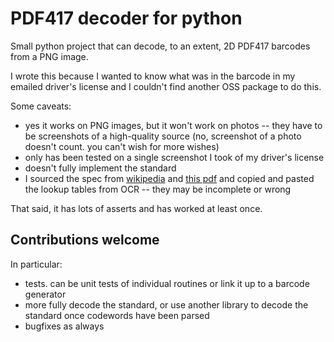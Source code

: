 # PDF417 decoder for python

Small python project that can decode, to an extent, 2D PDF417 barcodes from a PNG image.

I wrote this because I wanted to know what was in the barcode in my emailed driver's license and I couldn't find another OSS package to do this.

Some caveats:

* yes it works on PNG images, but it won't work on photos -- they have to be screenshots of a high-quality source (no, screenshot of a photo doesn't count. you can't wish for more wishes)
* only has been tested on a single screenshot I took of my driver's license
* doesn't fully implement the standard
* I sourced the spec from [wikipedia](https://en.wikipedia.org/wiki/PDF417) and [this pdf](https://www.expresscorp.com/uploads/specifications/44/USS-PDF-417.pdf) and copied and pasted the lookup tables from OCR -- they may be incomplete or wrong

That said, it has lots of asserts and has worked at least once.

## Contributions welcome

In particular:

* tests. can be unit tests of individual routines or link it up to a barcode generator
* more fully decode the standard, or use another library to decode the standard once codewords have been parsed
* bugfixes as always
